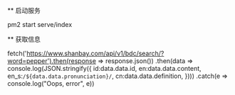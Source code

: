 ** 启动服务

pm2 start serve/index



** 获取信息

fetch('https://www.shanbay.com/api/v1/bdc/search/?word=pepper').then(response => response.json())
  .then(data => console.log(JSON.stringify({
	id:data.data.id,
	en:data.data.content,
	en_s:`/${data.data.pronunciation}/`,
	cn:data.data.definition,
})))
  .catch(e => console.log("Oops, error", e))